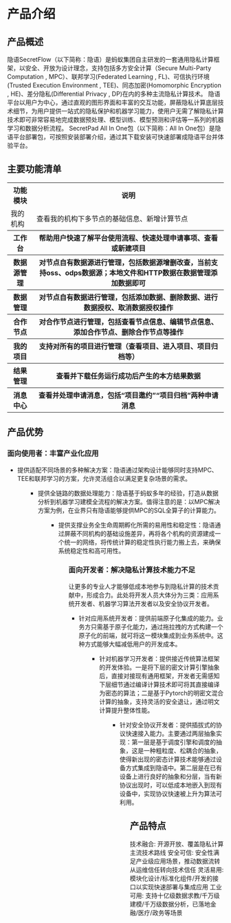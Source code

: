 # 产品介绍
## 产品概述
隐语SecretFlow（以下简称：隐语）是蚂蚁集团自主研发的一套通用隐私计算框架，以安全、开放为设计理念，支持包括多方安全计算（Secure Multi-Party Computation , MPC）、联邦学习(Federated Learning , FL)、可信执行环境(Trusted Execution Environment , TEE)、同态加密(Homomorphic Encryption , HE)、差分隐私(Differential Privacy , DP)在内的多种主流隐私计算技术。
隐语平台以用户为中心，通过直观的图形界面和丰富的交互功能，屏蔽隐私计算底层技术细节，为用户提供一站式的隐私保护和机器学习能力，使用户无需了解隐私计算技术即可非常容易地完成数据预处理、模型训练、模型预测和评估等一系列的机器学习和数据分析流程。
SecretPad All In One包（以下简称：All In One包）是隐语平台部署包，可按照安装部署介绍，通过其下载安装可快速部署成隐语平台并体验平台。
## 主要功能清单
<table>
  <tr>
    <th>功能模块</th>
    <th>说明</th>
  </tr>
  <tr>
    <td>我的机构</td>
    <td>查看我的机构下多节点的基础信息、新增计算节点</td>
  </tr>
  <tr>
    <th>工作台</th>
    <th>帮助用户快速了解平台使用流程、快速处理申请事项、查看或新建项目</th>
  </tr>
  <tr>
    <th>数据源管理</th>
    <th>对节点自有数据源进行管理，包括数据源增删改查，当前支持oss、odps数据源；本地文件和HTTP数据在数据管理添加数据即可</th>
  </tr>
  <tr>
    <th>数据管理</th>
    <th>对节点自有数据进行管理，包括添加数据、删除数据、进行数据授权、取消数据授权操作</th>
  </tr>
  <tr>
    <th>合作节点</th>
    <th>对合作节点进行管理，包括查看节点信息、编辑节点信息、添加合作节点、删除合作节点等操作</th>
  </tr>
  <tr>
    <th>我的项目</th>
    <th>支持对所有的项目进行管理（查看项目、进入项目、项目归档等）</th>
  </tr>
  <tr>
    <th>结果管理</th>
    <th>查看并下载任务运行成功后产生的本方结果数据</th>
  </tr>
  <tr>
    <th>消息中心</th>
    <th>查看并处理申请消息，包括“项目邀约”“项目归档”两种申请消息</th>
  </tr>
</table>

## 产品优势
### 面向使用者：丰富产业化应用
<ul><li>提供适配不同场景的多种解决方案：隐语通过架构设计能够同时支持MPC、TEE和联邦学习的方案，允许灵活组合以满足更复杂场景的需求。</li><ul>
<ul><li>提供全链路的数据处理能力：隐语基于蚂蚁多年的经验，打造从数据分析到机器学习建模全流程的解决方案。值得注意的是：以MPC解决方案为例，在业界只有隐语能够提供MPC的SQL全算子的计算能力。</li><ul>
<ul><li>提供支撑业务全生命周期孵化所需的易用性和稳定性：隐语通过屏蔽不同机构的基础设施差异，再将各个机构的资源建成一个统一的网络，将传统计算的稳定性执行能力搬上去，来确保系统稳定性和高可用性。</li><ul>


### 面向开发者：解决隐私计算技术能力不足
让更多的专业人才能够低成本地参与到隐私计算的技术贡献中，形成合力。此处将开发人员大体分为三类：应用系统开发者、机器学习算法开发者以及安全协议开发者。
<ul><li> 针对应用系统开发者：提供前端原子化集成的能力。业务方只需基于原子化能力，通过拖拉拽的方式构建一个原子化的前端，就可将这一模块集成到业务系统中。这种方式能够大幅减低用户的开发成本。</li><ul>
<ul><li>针对机器学习开发者：提供接近传统算法框架的开发体验。一是将下层的密文计算引擎抽象后，直接对接现有通用框架，开发者无需感知下层细节通过编译计算技术即可将其直接编译为密态的算法；二是基于Pytorch的明密文混合计算的抽象，支持灵活的安全退让，通过明文计算提升整体性能。</li><ul>
<ul><li>针对安全协议开发者：提供插拔式的协议快速接入能力。主要通过两层抽象实现：第一层是基于调度引擎和调度的抽象，这是一种粗粒度、松耦合的抽象，使得新出现的密态计算技术能够通过设备方式集成到隐语中。第二层是在已有设备上进行良好的抽象和分层，当有新协议出现时，可以低成本地嵌入到现有设备中，实现协议快速被上升为算法可利用。</li><ul>

## 产品特点
技术融合: 开源开放、覆盖隐私计算主流技术路线
安全可信: 安全性满足产业级应用场景，推动数据流转从运维信任转向技术信任
灵活易用: 模块化设计/标准化组件/开发的接口以实现快速部署与集成应用
工业可用: 支持十亿级数据求教/千万级建模/千万级数据分析，已落地金融/医疗/政务等场景
